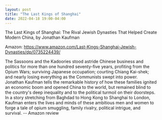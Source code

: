 ```yaml
---
layout: post
title: "The Last Kings of Shanghai"
date: 2022-04-18 19:00-04:00
---
```

The Last Kings of Shanghai: The Rival Jewish Dynasties That Helped Create Modern China, by Jonathan Kaufman

Amazon: https://www.amazon.com/Last-Kings-Shanghai-Jewish-Dynasties/dp/0735224439/

The Sassoons and the Kadoories stood astride Chinese business and politics for more than one hundred seventy-five years, profiting from the Opium Wars; surviving Japanese occupation; courting Chiang Kai-shek; and nearly losing everything as the Communists swept into power. Jonathan Kaufman tells the remarkable history of how these families ignited an economic boom and opened China to the world, but remained blind to the country's deep inequality and to the political turmoil on their doorsteps. In a story stretching from Baghdad to Hong Kong to Shanghai to London, Kaufman enters the lives and minds of these ambitious men and women to forge a tale of opium smuggling, family rivalry, political intrigue, and survival.
\-\- Amazon review
